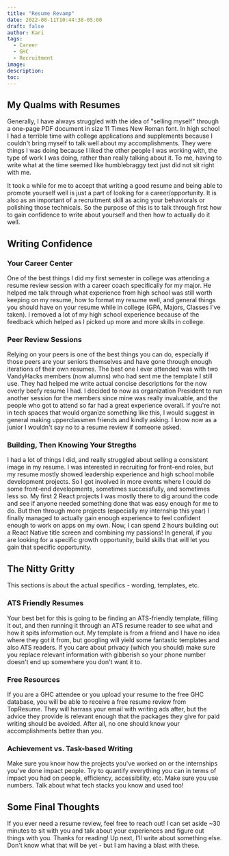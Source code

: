 ```yaml
---
title: "Resume Revamp"
date: 2022-08-11T10:44:38-05:00
draft: false
author: Kari
tags:
  - Career
  - GHC
  - Recruitment
image:
description:
toc:
---
```


## My Qualms with Resumes

Generally, I have always struggled with the idea of "selling myself" through a one-page PDF document in size 11 Times New Roman font. In high school I had a terrible time with college applications and supplements because I couldn't bring myself to talk well about my accomplishments. They were things I was doing because I liked the other people I was working with, the type of work I was doing, rather than really talking about it. To me, having to write what at the time seemed like humblebraggy text just did not sit right with me. 

It took a while for me to accept that writing a good resume and being able to promote yourself well is just a part of looking for a career/opportunity. It is also as an important of a recruitment skill as acing your behaviorals or polishing those technicals. So the purpose of this is to talk through first how to gain confidence to write about yourself and then how to actually do it well.

## Writing Confidence

### Your Career Center

One of the best things I did my first semester in college was attending a resume review session with a career coach specifically for my major. He helped me talk through what experience from high school was still worth keeping on my resume, how to format my resume well, and general things you should have on your resume while in college (GPA, Majors, Classes I've taken). I removed a lot of my high school experience because of the feedback which helped as I picked up more and more skills in college.

### Peer Review Sessions

Relying on your peers is one of the best things you can do, especially if those peers are your seniors themselves and have gone through enough iterations of their own resumes. The best one I ever attended was with two VandyHacks members (now alumns) who had sent me the template I still use. They had helped me write actual concise descriptions for the now overly beefy resume I had. I decided to now as organization President to run another session for the members since mine was really invaluable, and the people who got to attend so far had a great experience overall. If you're not in tech spaces that would organize something like this, I would suggest in general making upperclassmen friends and kindly asking. I know now as a junior I wouldn't say no to a resume review if someone asked.

### Building, Then Knowing Your Stregths

I had a lot of things I did, and really struggled about selling a consistent image in my resume. I was interested in recruiting for front-end roles, but my resume mostly showed leadership experience and high school mobile development projects. So I got involved in more events where I could do some front-end developments, sometimes successfully, and sometimes less so. My first 2 React projects I was mostly there to dig around the code and see if anyone needed something done that was easy enough for me to do. But then through more projects (especially my internship this year) I finally managed to actually gain enough experience to feel confident enough to work on apps on my own. Now, I can spend 2 hours building out a React Native title screen and combining my passions! In general, if you are looking for a specific growth opportunity, build skills that will let you gain that specific opportunity. 

## The Nitty Gritty

This sections is about the actual specifics - wording, templates, etc.

### ATS Friendly Resumes

Your best bet for this is going to be finding an ATS-friendly template, filling it out, and then running it through an ATS resume reader to see what and how it spits information out. My template is from a friend and I have no idea where they got it from, but googling will yield some fantastic templates and also ATS readers. If you care about privacy (which you should) make sure you replace relevant information with gibberish so your phone number doesn't end up somewhere you don't want it to.

### Free Resources

If you are a GHC attendee or you upload your resume to the free GHC database, you will be able to receive a free resume review from TopResume. They will harrass your email with writing ads after, but the advice they provide is relevant enough that the packages they give for paid writing should be avoided. After all, no one should know your accomplishments better than you.

### Achievement vs. Task-based Writing

Make sure you know how the projects you've worked on or the internships you've done impact people. Try to quantify everything you can in terms of impact you had on people, efficiency, accessibility, etc. Make sure you use numbers. Talk about what tech stacks you know and used too!

## Some Final Thoughts

If you ever need a resume review, feel free to reach out! I can set aside ~30 minutes to sit with you and talk about your experiences and figure out things with you. Thanks for reading! Up next, I'll write about something else. Don't know what that will be yet - but I am having a blast with these.

